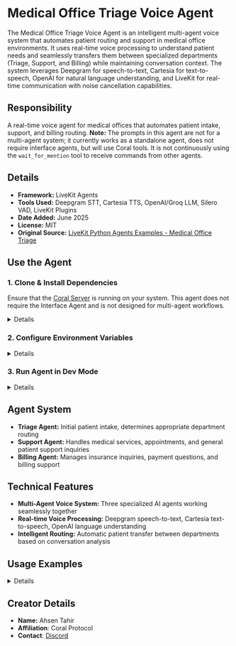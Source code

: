 # Medical Office Triage Voice Agent

The Medical Office Triage Voice Agent is an intelligent multi-agent voice system that automates patient routing and support in medical office environments. It uses real-time voice processing to understand patient needs and seamlessly transfers them between specialized departments (Triage, Support, and Billing) while maintaining conversation context. The system leverages Deepgram for speech-to-text, Cartesia for text-to-speech, OpenAI for natural language understanding, and LiveKit for real-time communication with noise cancellation capabilities.

## Responsibility
A real-time voice agent for medical offices that automates patient intake, support, and billing routing. **Note:** The prompts in this agent are not for a multi-agent system; it currently works as a standalone agent, does not require interface agents, but will use Coral tools. It is not continuously using the `wait_for_mention` tool to receive commands from other agents.

## Details
- **Framework:** LiveKit Agents
- **Tools Used:** Deepgram STT, Cartesia TTS, OpenAI/Groq LLM, Silero VAD, LiveKit Plugins
- **Date Added:** June 2025
- **License:** MIT
- **Original Source:** [LiveKit Python Agents Examples - Medical Office Triage](https://github.com/livekit-examples/python-agents-examples/tree/main/complex-agents/medical_office_triage)

## Use the Agent

### 1. Clone & Install Dependencies

Ensure that the [Coral Server](https://github.com/Coral-Protocol/coral-server) is running on your system. This agent does not require the Interface Agent and is not designed for multi-agent workflows.
<details>

```bash
# In a new terminal clone the repository:
git clone https://github.com/Coral-Protocol/Coral-MedicalOfficeTriage-Agent.git

# Navigate to the project directory:
cd Coral-MedicalOfficeTriage-Agent

# Install `uv`:
pip install uv

# Install dependencies from `pyproject.toml` using `uv`:
uv sync
```

### Troubleshooting

If you encounter errors related to post_writer, run these commands:

```bash
# Copy the client sse.py from utils to mcp package (Linux/ Mac)
cp -r utils/sse.py .venv/lib/python3.13/site-packages/mcp/client/sse.py

# OR Copy this for Windows
cp -r utils\sse.py .venv\Lib\site-packages\mcp\client\sse.py
```

</details>

### 2. Configure Environment Variables
<details>

Copy the example file and add your API keys:

```bash
cp .env.example .env
```

Update `.env` with:
- `LIVEKIT_URL` ([Get LiveKit Url](https://cloud.livekit.io/))
- `LIVEKIT_API_KEY` ([Get LiveKit API Key](https://cloud.livekit.io/))
- `LIVEKIT_API_SECRET` ([Get LiveKit API Secret](https://cloud.livekit.io/))
- `DEEPGRAM_API_KEY` ([Get Deepgram API Key](https://deepgram.com/))
- `CARTESIA_API_KEY` ([Get Cartesia API Key](https://cartesia.ai/))
- `API_KEY` ([Get OpenAI API Key](https://platform.openai.com/api-keys)) /([Get GROQ API Key](https://console.groq.com/keys))
- configure the LLM model you want to use
</details>

### 3. Run Agent in Dev Mode
<details>

```bash
uv run triage.py console
```
If you want to run the Agent using [Coral-Studio UI](https://github.com/Coral-Protocol/coral-studio) you can do so but it may not support Voice input and outputs from the UI and only the messages sent using Coral tools will be visible.You
clone it and run it according to the instructions in the readme and run this agent in your terminal.

</details>

## Agent System

- **Triage Agent:** Initial patient intake, determines appropriate department routing
- **Support Agent:** Handles medical services, appointments, and general patient support inquiries
- **Billing Agent:** Manages insurance inquiries, payment questions, and billing support

## Technical Features

- **Multi-Agent Voice System:** Three specialized AI agents working seamlessly together
- **Real-time Voice Processing:** Deepgram speech-to-text, Cartesia text-to-speech, OpenAI language understanding
- **Intelligent Routing:** Automatic patient transfer between departments based on conversation analysis

## Usage Examples
<details>

1. **Start the application using the console command** - The system initializes with all three agents ready
2. **Begin speaking when you hear the system is ready** - You'll be connected to the Triage Agent first
3. **Triage Agent interaction** - The Triage Agent will:
   - Listen to your initial request or concern
   - Ask clarifying questions about your medical office needs
   - Determine whether you need appointment scheduling, medical support, or billing assistance
   - Route you to the appropriate specialist agent based on your needs
4. **Automatic transfer to specialist agents**:
   - **Support Agent** - If you need:
     - Medical appointment scheduling
     - General patient support inquiries
     - Information about medical services
     - Health-related questions and guidance
   - **Billing Agent** - If you need:
     - Insurance verification and claims
     - Payment processing and billing questions
     - Cost estimates for procedures
     - Financial assistance programs
5. **Continue the conversation naturally** - Once transferred:
   - The specialist agent has full context of your previous conversation
   - You can ask follow-up questions specific to that department
   - The agent can transfer you back to Triage or to another specialist if needed
   - All conversation history is preserved throughout transfers

</details>

## Creator Details
- **Name:** Ahsen Tahir
- **Affiliation**: Coral Protocol
- **Contact**: [Discord](https://discord.com/invite/Xjm892dtt3)

